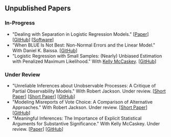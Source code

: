 ## Unpublished Papers

### In-Progress

- "Dealing with Separation in Logistic Regression Models."
[[Paper](../papers/separation.pdf)]
[[GitHub](https://github.com/carlislerainey/priors-for-separation)]
[[Software](https://github.com/carlislerainey/separation)]
- "When BLUE Is Not Best: Non-Normal Errors and the Linear Model." With Daniel K. Baissa.
[[GitHub](https://github.com/carlislerainey/heavy-tails)]
- "Logistic Regression with Small Samples: (Nearly) Unbiased Estimation with Penalized Maximum Likelihood." With [Kelly McCaskey](http://www.kellymccaskey.com). [[GitHub](https://github.com/kellymccaskey/small)]

### Under Review

- "Unreliable Inferences about Unobservable Processes: A Critique of Partial Observability Models." With Robert Jackson. Under review.
[[Short Paper](../papers/unreliable-short.pdf)]
[[Short Paper](../papers/unreliable.pdf)]
[[GitHub](https://github.com/carlislerainey/Unreliable)]
- "Modeling Misreports of Vote Choice: A Comparison of Alternative Approaches." With Robert Jackson. Under review.
[[Short Paper](../papers/misreports.pdf)]
[[GitHub](https://github.com/carlislerainey/misreports)]
- "Meaningful Inferences: The Importance of Explicit Statistical Arguments for Substantive Significance." With Kelly McCaskey. Under review.
[[Paper](../papers/meaningful.pdf)]
[[GitHub](https://github.com/carlislerainey/meaningful-inferences)]
